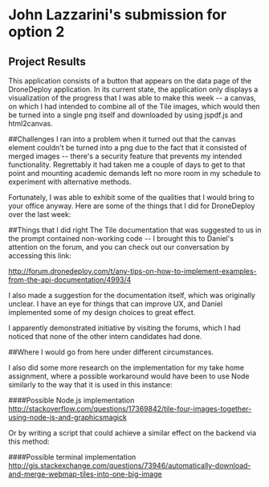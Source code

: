 ﻿# ﻿John Lazzarini's submission for option 2
## Project Results
This application consists of a button that appears on the data page of the DroneDeploy application.  In its current state, the application only displays a visualization of the progress that I was able to make this week -- a canvas, on which I had intended to combine all of the Tile images, which would then be turned into a single png itself and downloaded by using jspdf.js and html2canvas.

##Challenges
I ran into a problem when it turned out that the canvas element couldn't be turned into a png due to the fact that it consisted of merged images -- there's a security feature that prevents my intended functionality.  Regrettably it had taken me a couple of days to get to that point and mounting academic demands left no more room in my schedule to experiment with alternative methods.

Fortunately, I was able to exhibit some of the qualities that I would bring to your office anyway.  Here are some of the things that I did for DroneDeploy over the last week:

##Things that I did right
The Tile documentation that was suggested to us in the prompt contained non-working code -- I brought this to Daniel's attention on the forum, and you can check out our conversation by accessing this link:

http://forum.dronedeploy.com/t/any-tips-on-how-to-implement-examples-from-the-api-documentation/4993/4

I also made a suggestion for the documentation itself, which was originally unclear.  I have an eye for things that can improve UX, and Daniel implemented some of my design choices to great effect.

I apparently demonstrated initiative by visiting the forums, which I had noticed that none of the other intern candidates had done.  

##Where I would go from here under different circumstances.

I also did some more research on the implementation for my take home assignment, where a possible workaround would have been to use Node similarly to the way that it is used in this instance:

####Possible Node.js implementation
http://stackoverflow.com/questions/17369842/tile-four-images-together-using-node-js-and-graphicsmagick

Or by writing a script that could achieve a similar effect on the backend via this method:

####Possible terminal implementation
http://gis.stackexchange.com/questions/73946/automatically-download-and-merge-webmap-tiles-into-one-big-image
